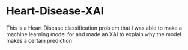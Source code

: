 # Heart-Disease-XAI
This is a Heart Disease classification problem that i was able to make a machine learning model for and made an XAI to explain why the model makes a certain prediction
